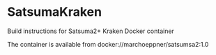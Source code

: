 # SatsumaKraken

Build instructions for  Satsuma2+ Kraken Docker container

The container is available from docker://marchoeppner/satsumsa2:1.0

